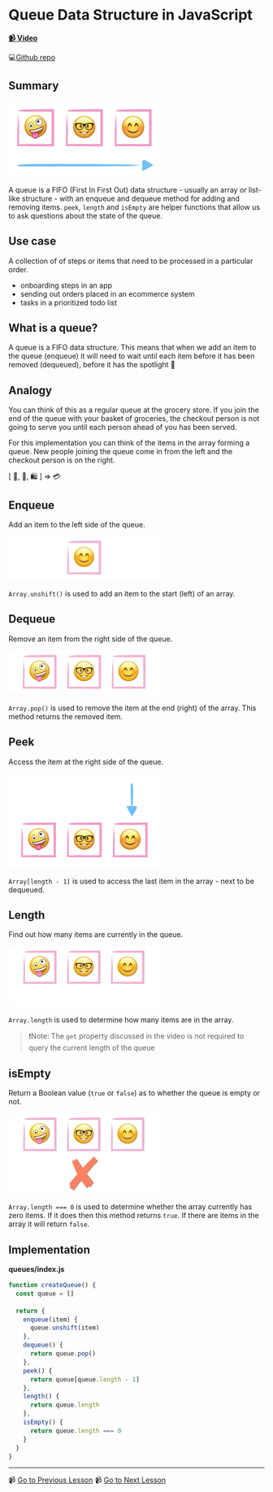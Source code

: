# Queue Data Structure in JavaScript

**[📹 Video](https://egghead.io/lessons/javascript-queue-data-structure-in-javascript)**

💻[Github repo](https://github.com/kyleshevlin/intro-to-data-structures-and-algorithms/blob/master/queues/index.js)

## Summary

![Three items queued in sequential order](../assets/Queue.png)

A queue is a FIFO (First In First Out) data structure - usually an array or list-like structure - with an enqueue and dequeue method for adding and removing items. `peek`, `length` and `isEmpty` are helper functions that allow us to ask questions about the state of the queue.

## Use case

A collection of of steps or items that need to be processed in a particular order.

- onboarding steps in an app
- sending out orders placed in an ecommerce system
- tasks in a prioritized todo list

## What is a queue?

A queue is a FIFO data structure. This means that when we add an item to the queue (enqueue) it will need to wait until each item before it has been removed (dequeued), before it has the spotlight 🔦

## Analogy

You can think of this as a regular queue at the grocery store. If you join the end of the queue with your basket of groceries, the checkout person is not going to serve you until each person ahead of you has been served.

For this implementation you can think of the items in the array forming a queue. New people joining the queue come in from the left and the checkout person is on the right.

[ 🧺, 🛒, 🛍 ] => 💳

## Enqueue

Add an item to the left side of the queue.

![Enqueue item from left](../assets/Enqueue.gif)

`Array.unshift()` is used to add an item to the start (left) of an array.

## Dequeue

Remove an item from the right side of the queue.

![Dequeue item from right](../assets/Dequeue.gif)

`Array.pop()` is used to remove the item at the end (right) of the array. This method returns the removed item.

## Peek

Access the item at the right side of the queue.

![Peek next item](../assets/Peek.png)

`Array[length - 1]` is used to access the last item in the array - next to be dequeued.

## Length

Find out how many items are currently in the queue.

![Count items in queue](../assets/Length.gif)

`Array.length` is used to determine how many items are in the array.

> ❗Note: The `get` property discussed in the video is not required to query the current length of the queue

## isEmpty

Return a Boolean value (`true` or `false`) as to whether the queue is empty or not.

![Check if queue is empty](../assets/isEmpty.gif)

`Array.length === 0` is used to determine whether the array currently has zero items. If it does then this method returns `true`. If there are items in the array it will return `false`.

## Implementation

**queues/index.js**

```js
function createQueue() {
  const queue = []

  return {
    enqueue(item) {
      queue.unshift(item)
    },
    dequeue() {
      return queue.pop()
    },
    peek() {
      return queue[queue.length - 1]
    },
    length() {
      return queue.length
    },
    isEmpty() {
      return queue.length === 0
    }
  }
}
```

---

📹 [Go to Previous Lesson](https://egghead.io/lessons/javascript-course-introduction-data-structures-and-algorithms-in-javascript)
📹 [Go to Next Lesson](https://egghead.io/lessons/javascript-priority-queue-javascript-data-structure)
